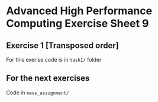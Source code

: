 # Advanced High Performance Computing Exercise Sheet 9

## Exercise 1 [Transposed order] 
For this exerise code is in `task1/` folder

## For the next exercises
Code in `mass_assignment/`